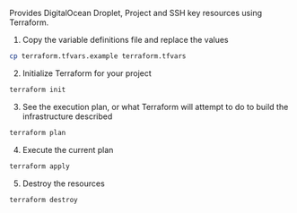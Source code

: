 Provides DigitalOcean Droplet, Project and SSH key resources using Terraform.

1. Copy the variable definitions file and replace the values
  ```sh
  cp terraform.tfvars.example terraform.tfvars
  ```

2. Initialize Terraform for your project
  ```sh
  terraform init
  ```

3. See the execution plan, or what Terraform will attempt to do to build the infrastructure described
  ```sh
  terraform plan
  ```

4. Execute the current plan
  ```sh
  terraform apply
  ```

5. Destroy the resources
  ```sh
  terraform destroy
  ```